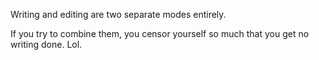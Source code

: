 Writing and editing are two separate modes entirely.

If you try to combine them, you censor yourself so much that you get no writing done. Lol.